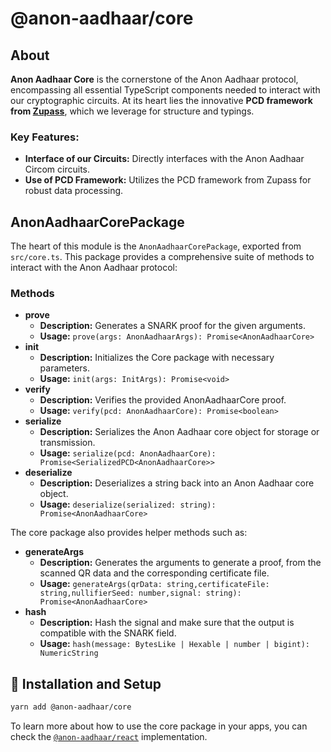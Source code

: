 # @anon-aadhaar/core

## About

**Anon Aadhaar Core** is the cornerstone of the Anon Aadhaar protocol, encompassing all essential TypeScript components needed to interact with our cryptographic circuits. At its heart lies the innovative **PCD framework from [Zupass](https://github.com/proofcarryingdata/zupass)**, which we leverage for structure and typings.

### Key Features:

- **Interface of our Circuits:** Directly interfaces with the Anon Aadhaar Circom circuits.
- **Use of PCD Framework:** Utilizes the PCD framework from Zupass for robust data processing.

## AnonAadhaarCorePackage

The heart of this module is the `AnonAadhaarCorePackage`, exported from `src/core.ts`. This package provides a comprehensive suite of methods to interact with the Anon Aadhaar protocol:

### Methods

- **prove**
  - **Description:** Generates a SNARK proof for the given arguments.
  - **Usage:** `prove(args: AnonAadhaarArgs): Promise<AnonAadhaarCore>`
- **init**
  - **Description:** Initializes the Core package with necessary parameters.
  - **Usage:** `init(args: InitArgs): Promise<void>`
- **verify**
  - **Description:** Verifies the provided AnonAadhaarCore proof.
  - **Usage:** `verify(pcd: AnonAadhaarCore): Promise<boolean>`
- **serialize**
  - **Description:** Serializes the Anon Aadhaar core object for storage or transmission.
  - **Usage:** `serialize(pcd: AnonAadhaarCore): Promise<SerializedPCD<AnonAadhaarCore>>`
- **deserialize**
  - **Description:** Deserializes a string back into an Anon Aadhaar core object.
  - **Usage:** `deserialize(serialized: string): Promise<AnonAadhaarCore>`

The core package also provides helper methods such as:

- **generateArgs**
  - **Description:** Generates the arguments to generate a proof, from the scanned QR data and the corresponding certificate file.
  - **Usage:** `generateArgs(qrData: string,certificateFile: string,nullifierSeed: number,signal: string): Promise<AnonAadhaarCore>`
- **hash**
  - **Description:** Hash the signal and make sure that the output is compatible with the SNARK field.
  - **Usage:** `hash(message: BytesLike | Hexable | number | bigint): NumericString`

## 📜 Installation and Setup

```bash
yarn add @anon-aadhaar/core
```

To learn more about how to use the core package in your apps, you can check the [`@anon-aadhaar/react`](../react/) implementation.
